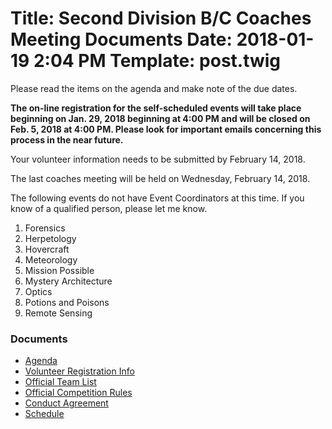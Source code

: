 Title: Second Division B/C Coaches Meeting Documents
Date: 2018-01-19 2:04 PM
Template: post.twig
===
Please read the items on the agenda and make note of the due dates.   

**The on-line registration for the self-scheduled events will take place beginning on Jan. 29, 2018 beginning at 4:00 PM and will be closed on Feb. 5, 2018 at 4:00 PM. Please look for important emails concerning this process in the near future.**

Your volunteer information needs to be submitted by February 14, 2018.
 
The last coaches meeting will be held on Wednesday, February 14, 2018. 

The following events do not have Event Coordinators at this time. If you know of a qualified person, please let me know. 

1. Forensics
2. Herpetology
3. Hovercraft
4. Meteorology
5. Mission Possible
6. Mystery Architecture
7. Optics
8. Potions and Poisons 
9. Remote Sensing

### Documents

- [Agenda](/assets/coaches-info/Division-BC/Agenda-2nd-Coachs-Meeting.doc)
- [Volunteer Registration Info](/assets/coaches-info/Division-BC/2018-VOLUNTEER-REGISTRATION-INFORMATION.docx)
- [Official Team List](/assets/coaches-info/Division-BC/NorCal_Official_Team_List.doc)
- [Official Competition Rules](/assets/competition-info/Official_NorCal_Tourn_Rules.pdf)
- [Conduct Agreement](/assets/competition-info/NorCal_Conduct_Agreement.doc)
- [Schedule](/assets/competition-info/schedule-bc.doc)